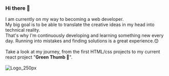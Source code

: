 ### Hi there 👋

I am currently on my way to becoming a web developer. <br>
My big goal is to be able to translate the creative ideas in my head into technical reality.<br>
That's why I'm continuously developing and learning something new every day. Running into mistakes and finding solutions is a great experience.:blush: <br> 
<br>
Take a look at my journey, from the first HTML/css projects to my current react project "**Green Thumb 🌱**".<br><br>
 ![Logo_250px](https://user-images.githubusercontent.com/87716665/158642000-b4f571aa-8444-4842-9ada-1101efefe016.jpg)


